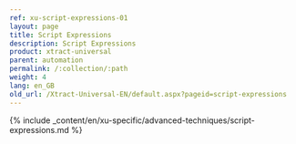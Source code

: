 ```yaml
---
ref: xu-script-expressions-01
layout: page
title: Script Expressions
description: Script Expressions
product: xtract-universal
parent: automation
permalink: /:collection/:path
weight: 4
lang: en_GB
old_url: /Xtract-Universal-EN/default.aspx?pageid=script-expressions
---
```

{% include _content/en/xu-specific/advanced-techniques/script-expressions.md %}